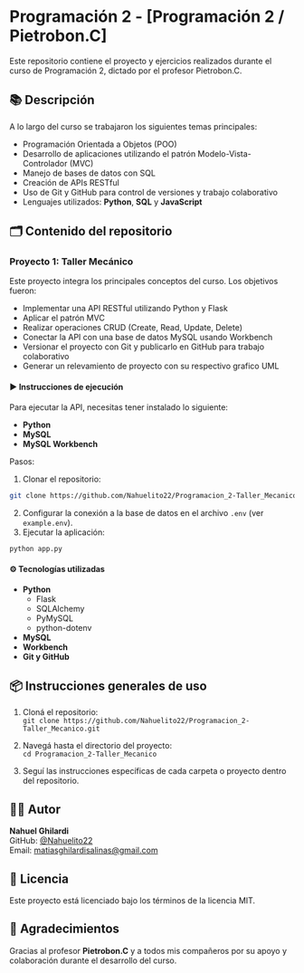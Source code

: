 # Programación 2 - [Programación 2 / Pietrobon.C]

Este repositorio contiene el proyecto y ejercicios realizados durante el curso de Programación 2, dictado por el profesor Pietrobon.C.

## 📚 Descripción

A lo largo del curso se trabajaron los siguientes temas principales:

- Programación Orientada a Objetos (POO)
- Desarrollo de aplicaciones utilizando el patrón Modelo-Vista-Controlador (MVC)
- Manejo de bases de datos con SQL
- Creación de APIs RESTful
- Uso de Git y GitHub para control de versiones y trabajo colaborativo
- Lenguajes utilizados: **Python**, **SQL** y **JavaScript**

## 🗂️ Contenido del repositorio

### Proyecto 1: Taller Mecánico

Este proyecto integra los principales conceptos del curso. Los objetivos fueron:

- Implementar una API RESTful utilizando Python y Flask
- Aplicar el patrón MVC
- Realizar operaciones CRUD (Create, Read, Update, Delete)
- Conectar la API con una base de datos MySQL usando Workbench
- Versionar el proyecto con Git y publicarlo en GitHub para trabajo colaborativo
- Generar un relevamiento de proyecto con su respectivo grafico UML 

#### ▶️ Instrucciones de ejecución

Para ejecutar la API, necesitas tener instalado lo siguiente:

- **Python**
- **MySQL**
- **MySQL Workbench**

Pasos:

1. Clonar el repositorio:

```bash
git clone https://github.com/Nahuelito22/Programacion_2-Taller_Mecanico.git
```

2. Configurar la conexión a la base de datos en el archivo `.env` (ver `example.env`).
3. Ejecutar la aplicación:

```bash
python app.py
```

#### ⚙️ Tecnologías utilizadas

- **Python**
  - Flask
  - SQLAlchemy
  - PyMySQL
  - python-dotenv
- **MySQL**
- **Workbench**
- **Git y GitHub**

## 📦 Instrucciones generales de uso

1. Cloná el repositorio:  
   `git clone https://github.com/Nahuelito22/Programacion_2-Taller_Mecanico.git`

2. Navegá hasta el directorio del proyecto:  
   `cd Programacion_2-Taller_Mecanico`

3. Seguí las instrucciones específicas de cada carpeta o proyecto dentro del repositorio.

## 👨‍💻 Autor

**Nahuel Ghilardi**  
GitHub: [@Nahuelito22](https://github.com/Nahuelito22)  
Email: matiasghilardisalinas@gmail.com

## 📄 Licencia

Este proyecto está licenciado bajo los términos de la licencia MIT.

## 🤝 Agradecimientos

Gracias al profesor **Pietrobon.C** y a todos mis compañeros por su apoyo y colaboración durante el desarrollo del curso.

